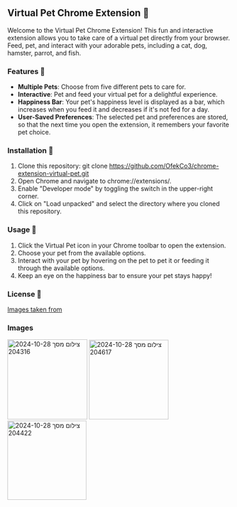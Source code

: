 ## Virtual Pet Chrome Extension 🐾

Welcome to the Virtual Pet Chrome Extension! This fun and interactive extension allows you to take care of a virtual pet directly from your browser.
Feed, pet, and interact with your adorable pets, including a cat, dog, hamster, parrot, and fish. 

### Features 🌟
- **Multiple Pets**: Choose from five different pets to care for.
- **Interactive**: Pet and feed your virtual pet for a delightful experience.
- **Happiness Bar**: Your pet's happiness level is displayed as a bar, which increases when you feed it and decreases if it's not fed for a day.
- **User-Saved Preferences**: The selected pet and preferences are stored, so that the next time you open the extension, it remembers your favorite pet choice.

### Installation 🚀

1. Clone this repository:
   git clone https://github.com/OfekCo3/chrome-extension-virtual-pet.git
2. Open Chrome and navigate to chrome://extensions/.
3. Enable "Developer mode" by toggling the switch in the upper-right corner.
4. Click on "Load unpacked" and select the directory where you cloned this repository.

### Usage 🐶
1. Click the Virtual Pet icon in your Chrome toolbar to open the extension.
2. Choose your pet from the available options.
3. Interact with your pet by hovering on the pet to pet it or feeding it through the available options.
4. Keep an eye on the happiness bar to ensure your pet stays happy!

### License 📄
[Images taken from](http://www.freepik.com)

### Images
<img width="180" alt="צילום מסך 2024-10-28 204316" src="https://github.com/user-attachments/assets/65b5bd02-930b-4ed2-a4e6-fcbeb9a9383c">
<img width="179" alt="צילום מסך 2024-10-28 204617" src="https://github.com/user-attachments/assets/5f4c342f-f08f-4d11-82b8-08a29148d0ca">
<img width="178" alt="צילום מסך 2024-10-28 204422" src="https://github.com/user-attachments/assets/5f65991f-b8e3-455b-9f12-c7ce736f2396">
